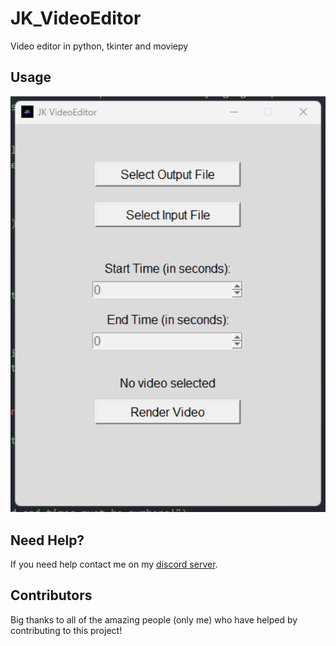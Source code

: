 # JK_VideoEditor
Video editor in python, tkinter and moviepy

## Usage

<p align="center">
  <img alt="issue" src="https://github.com/Josakko/JK_VideoEditor/blob/main/image.png?raw=true" width="650px">
</p>

## Need Help?

If you need help contact me on my [discord server](https://discord.gg/xgET5epJE6).

## Contributors

Big thanks to all of the amazing people (only me) who have helped by contributing to this project!
